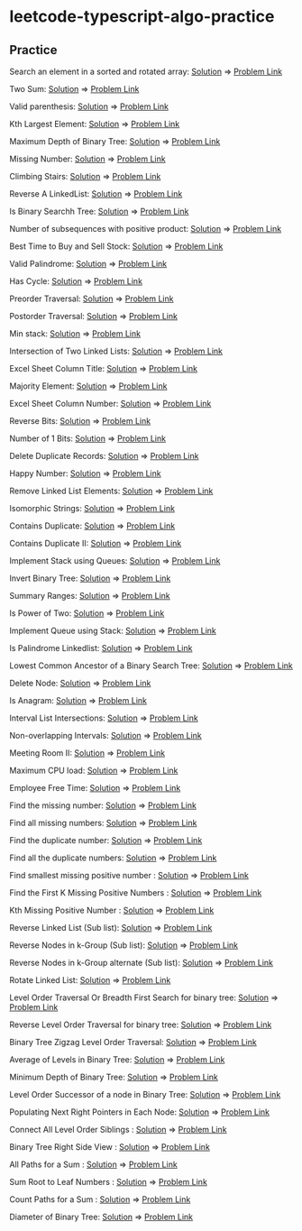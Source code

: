 # leetcode-typescript-algo-practice

## Practice

Search an element in a sorted and rotated array: [Solution](./src/search-rotated-sorted-array.ts) => [Problem Link](https://leetcode.com/problems/search-in-rotated-sorted-array/)

Two Sum: [Solution](./src/two-sum.ts) => [Problem Link](https://leetcode.com/problems/two-sum/)

Valid parenthesis: [Solution](./src/valid-parentheses.ts) => [Problem Link](https://leetcode.com/problems/valid-parentheses/)

Kth Largest Element: [Solution](https://leetcode.com/submissions/detail/651407177/) => [Problem Link](https://leetcode.com/problems/kth-largest-element-in-an-array/)

Maximum Depth of Binary Tree: [Solution](./src/max-depth-brinary-tree.ts) => [Problem Link](https://leetcode.com/problems/maximum-depth-of-binary-tree/)

Missing Number: [Solution](./src/missing-number.ts) => [Problem Link](https://leetcode.com/problems/missing-number/)

Climbing Stairs: [Solution](./src/climb-stairs.ts) => [Problem Link](https://leetcode.com/problems/climbing-stairs/)

Reverse A LinkedList: [Solution](./src/reverse-linkedlist.ts) => [Problem Link](https://leetcode.com/problems/reverse-linked-list/)

Is Binary Searchh Tree: [Solution](./src/is-binary-search-tree.ts) => [Problem Link](https://leetcode.com/problems/validate-binary-search-tree/)

Number of subsequences with positive product: [Solution](https://www.geeksforgeeks.org/number-of-subsequences-with-positive-product/) => [Problem Link](https://www.geeksforgeeks.org/number-of-subsequences-with-positive-product/)

Best Time to Buy and Sell Stock: [Solution](./src/max-profit.ts) => [Problem Link](https://leetcode.com/problems/best-time-to-buy-and-sell-stock/)

Valid Palindrome: [Solution](./src/valid-palindrome.ts) => [Problem Link](https://leetcode.com/problems/valid-palindrome/)

Has Cycle: [Solution](./src/has-cycle.ts) => [Problem Link](https://leetcode.com/problems/linked-list-cycle/)

Preorder Traversal: [Solution](./src/preorder-traversal.ts) => [Problem Link](https://leetcode.com/problems/binary-tree-preorder-traversal/)

Postorder Traversal: [Solution](./src/postorder-traversal.ts) => [Problem Link](https://leetcode.com/problems/binary-tree-postorder-traversal/)

Min stack: [Solution](./src/min-stack.ts) => [Problem Link](https://leetcode.com/problems/min-stack/)

Intersection of Two Linked Lists: [Solution](./src/get-intersection-node.ts) => [Problem Link](https://leetcode.com/problems/intersection-of-two-linked-lists/)

Excel Sheet Column Title: [Solution](./src/excel-column-title.ts) => [Problem Link](https://leetcode.com/problems/excel-sheet-column-title/)

Majority Element: [Solution](./src/majority-element.ts) => [Problem Link](https://leetcode.com/problems/majority-element/)

Excel Sheet Column Number: [Solution](./src/column-title-to-number.ts) => [Problem Link](https://leetcode.com/problems/excel-sheet-column-number/)

Reverse Bits: [Solution](./src/reverse-bits.ts) => [Problem Link](https://leetcode.com/problems/reverse-bits/)

Number of 1 Bits: [Solution](./src/hamming-weight.ts) => [Problem Link](https://leetcode.com/problems/number-of-1-bits/)

Delete Duplicate Records: [Solution](https://leetcode.com/submissions/detail/664636190/) => [Problem Link](https://leetcode.com/problems/delete-duplicate-emails/)

Happy Number: [Solution](./src/happy-number.ts) => [Problem Link](https://leetcode.com/problems/happy-number/)

Remove Linked List Elements: [Solution](./src/remove-elements-linkedlist.ts) => [Problem Link](https://leetcode.com/problems/remove-linked-list-elements/)

Isomorphic Strings: [Solution](./src/isomorphic-strings.ts) => [Problem Link](https://leetcode.com/problems/isomorphic-strings/)

Contains Duplicate: [Solution](./src/contains-duplicate.ts) => [Problem Link](https://leetcode.com/problems/contains-duplicate/)

Contains Duplicate II: [Solution](./src/contains-nearby-duplicate.ts) => [Problem Link](https://leetcode.com/problems/contains-duplicate-ii/)

Implement Stack using Queues: [Solution](./src/implement-stack.ts) => [Problem Link](https://leetcode.com/problems/implement-stack-using-queues/)

Invert Binary Tree: [Solution](./src/invert-binary-tree.ts) => [Problem Link](https://leetcode.com/problems/invert-binary-tree/submissions/)

Summary Ranges: [Solution](./src/summary-ranges.ts) => [Problem Link](https://leetcode.com/problems/summary-ranges/)

Is Power of Two: [Solution](./src/is-power-of-two.ts) => [Problem Link](https://leetcode.com/problems/power-of-two/)

Implement Queue using Stack: [Solution](./src/implement-stack.ts) => [Problem Link](https://leetcode.com/problems/implement-queue-using-stacks/)

Is Palindrome Linkedlist: [Solution](./src/is-palindrome-linkedlist.ts) => [Problem Link](https://leetcode.com/problems/palindrome-linked-list/)

Lowest Common Ancestor of a Binary Search Tree: [Solution](./src/lca-bst.ts) => [Problem Link](https://leetcode.com/problems/lowest-common-ancestor-of-a-binary-search-tree/)

Delete Node: [Solution](./src/delete-node.ts) => [Problem Link](https://leetcode.com/problems/delete-node-in-a-linked-list/)

Is Anagram: [Solution](./src/is-anagram.ts) => [Problem Link](https://leetcode.com/problems/valid-anagram/)

Interval List Intersections: [Solution](./src/intervals-intersection.ts) => [Problem Link](https://leetcode.com/problems/interval-list-intersections/)

Non-overlapping Intervals: [Solution](./src/non-overlapping-intervals.ts) => [Problem Link](https://leetcode.com/problems/non-overlapping-intervals/)

Meeting Room II: [Solution](./src/meeting-room-ii.ts) => [Problem Link](https://www.youtube.com/watch?v=FdzJmTCVyJU&ab_channel=NeetCode)

Maximum CPU load: [Solution](./src/maximum-cpu-load.ts) => [Problem Link](https://www.geeksforgeeks.org/maximum-cpu-load-from-the-given-list-of-jobs/)

Employee Free Time: [Solution](./src/employee-free-hours.ts) => [Problem Link](https://aaronice.gitbook.io/lintcode/sweep-line/employee-free-time)

Find the missing number: [Solution](./src/find-missing-number.js) => [Problem Link](https://leetcode.com/problems/missing-number/)

Find all missing numbers: [Solution](./src/find-all-missing-numbers.js) => [Problem Link](https://leetcode.com/problems/find-all-numbers-disappeared-in-an-array/)

Find the duplicate number: [Solution](./src/find-duplicate-number.js) => [Problem Link](https://leetcode.com/problems/find-the-duplicate-number/)

Find all the duplicate numbers: [Solution](./src/find-all-duplicate-numbers.js) => [Problem Link](https://leetcode.com/problems/find-all-duplicates-in-an-array/)

Find smallest missing positive number : [Solution](./src/smallest-missing-positive-number.js) => [Problem Link](https://leetcode.com/problems/first-missing-positive/)

Find the First K Missing Positive Numbers : [Solution](./src/first-k-missing-positive-numbers.js) => [Problem Link](https://leetcode.com/problems/kth-missing-positive-number/)

Kth Missing Positive Number : [Solution](./src/kth-missing-positive-number.ts) => [Problem Link](https://leetcode.com/problems/kth-missing-positive-number/)

Reverse Linked List (Sub list): [Solution](./src/reverse-sublist-ll.ts) => [Problem Link](https://leetcode.com/problems/reverse-linked-list-ii/)

Reverse Nodes in k-Group (Sub list): [Solution](./src/reverse-k-group-ll.ts) => [Problem Link](https://leetcode.com/problems/reverse-nodes-in-k-group/)

Reverse Nodes in k-Group alternate (Sub list): [Solution](./src/reverse-k-alternate-group-ll.js) => [Problem Link](https://www.geeksforgeeks.org/reverse-alternate-k-nodes-in-a-singly-linked-list/)

Rotate Linked List: [Solution](./src/rotate-linkedlist.ts) => [Problem Link](https://leetcode.com/problems/rotate-list/)

Level Order Traversal Or Breadth First Search for binary tree: [Solution](./src/level-order-traversal.ts) => [Problem Link](https://leetcode.com/problems/binary-tree-level-order-traversal/)

Reverse Level Order Traversal for binary tree: [Solution](./src/reverse-level-order-traversal.js) => [Problem Link](https://leetcode.com/problems/binary-tree-level-order-traversal-ii/)

Binary Tree Zigzag Level Order Traversal: [Solution](./src/zigzag-level-order-traversal.js) => [Problem Link](https://leetcode.com/problems/binary-tree-zigzag-level-order-traversal/)

Average of Levels in Binary Tree: [Solution](./src/average-of-levels.js) => [Problem Link](https://leetcode.com/problems/average-of-levels-in-binary-tree/)

Minimum Depth of Binary Tree: [Solution](./src/min-depth-binary-tree.js) => [Problem Link](https://leetcode.com/problems/minimum-depth-of-binary-tree/)

Level Order Successor of a node in Binary Tree: [Solution](./src/level-order-successor.js) => [Problem Link](https://www.geeksforgeeks.org/level-order-successor-of-a-node-in-binary-tree/)

Populating Next Right Pointers in Each Node: [Solution](./src/next-right-pointer-binary-tree.js) => [Problem Link](https://leetcode.com/problems/populating-next-right-pointers-in-each-node/)

Connect All Level Order Siblings : [Solution](./src/next-right-pointer-binary-tree.js) => [Problem Link](https://www.educative.io/courses/grokking-the-coding-interview/NE5109Jl02v)

Binary Tree Right Side View : [Solution](./src/right-side-view-binary-tree.js) => [Problem Link](https://leetcode.com/problems/binary-tree-right-side-view/)

All Paths for a Sum : [Solution](./src/all-path-sum.ts) => [Problem Link](https://leetcode.com/problems/path-sum-ii/)

Sum Root to Leaf Numbers : [Solution](./src/sum-root-to-left-numbers.ts) => [Problem Link](https://leetcode.com/problems/sum-root-to-leaf-numbers/)

Count Paths for a Sum : [Solution](./src/path-sum-iii.ts) => [Problem Link](https://leetcode.com/problems/path-sum-iii/)

Diameter of Binary Tree: [Solution](./src/diameter-binary-tree.js) => [Problem Link](https://leetcode.com/problems/diameter-of-binary-tree/)
